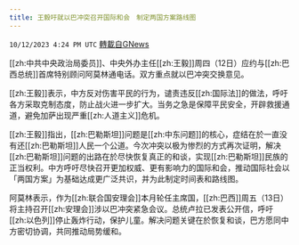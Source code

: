 ```yaml
---
title: 王毅吁就以巴冲突召开国际和会　制定两国方案路线图
---
```

`10/12/2023 4:24 PM UTC` [轉載自GNews](https://gnews.org/articles/1825140)

[[zh:中共中央政治局委员]]、中央外办主任[[zh:王毅]]周四（12日）应约与[[zh:巴西总统]]首席特别顾问阿莫林通电话。双方重点就以巴冲突交换意见。

[[zh:王毅]]表示，中方反对伤害平民的行为，谴责违反[[zh:国际法]]的做法，呼吁各方采取克制态度，防止战火进一步扩大。当务之急是保障平民安全，开辟救援通道，避免加萨出现严重[[zh:人道主义]]危机。

[[zh:王毅]]指出，[[zh:巴勒斯坦]]问题是[[zh:中东问题]]的核心，症结在於一直没有还[[zh:巴勒斯坦]]人民一个公道。今次冲突以极为惨烈的方式再次证明，解决[[zh:巴勒斯坦]]问题的出路在於尽快恢复真正的和谈，实现[[zh:巴勒斯坦]]民族的正当权利。中方呼吁尽快召开更加权威、更有影响力的国际和会，推动国际社会以「两国方案」为基础达成更广泛共识，并为此制定时间表和路线图。

阿莫林表示，作为[[zh:联合国安理会]]本月轮任主席国，[[zh:巴西]]周五（13日）将主持召开[[zh:安理会]]涉以巴冲突紧急会议。总统卢拉已发表公开信，呼吁[[zh:以色列]]停止轰炸行动，保护儿童。解决问题关键在於恢复和谈，巴方愿同中方密切协调，共同推动局势缓和。
